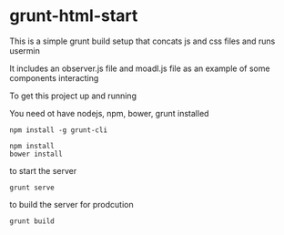 # grunt-html-start

This is a simple grunt build setup that concats js and css files and runs usermin

It includes an observer.js file and moadl.js file as an example of some components interacting

To get this project up and running

You need ot have nodejs, npm, bower, grunt installed

```
npm install -g grunt-cli
```

```
npm install
bower install
```

to start the server

```
grunt serve
```

to build the server for prodcution 

```
grunt build
```
